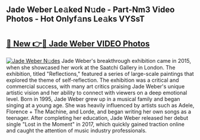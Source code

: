 ## Jade Weber Le𝚊ked N𝚞de - Part-Nm3 Video Photos - Hot Onlyf𝚊ns Le𝚊ks VYSsT

# <h2><a href="http://ac13022.deff.icu/?id=Jade+Weber">🔗 New 👉🔴 Jade Weber VIDEO Photos</a></h2>

[![Jade Weber N𝚞des](https://i.imgur.com/rIISA9y.gif)](http://ac13022.deff.icu/?id=Jade+Weber)
Jade Weber's breakthrough exhibition came in 2015, when she showcased her work at the Saatchi Gallery in London. The exhibition, titled "Reflections," featured a series of large-scale paintings that explored the theme of self-reflection. The exhibition was a critical and commercial success, with many art critics praising Jade Weber's unique artistic vision and her ability to connect with viewers on a deep emotional level. Born in 1995, Jade Weber grew up in a musical family and began singing at a young age. She was heavily influenced by artists such as Adele, Florence + The Machine, and Lorde, and began writing her own songs as a teenager. After completing her education, Jade Weber released her debut single "Lost in the Moment" in 2017, which quickly gained traction online and caught the attention of music industry professionals.
